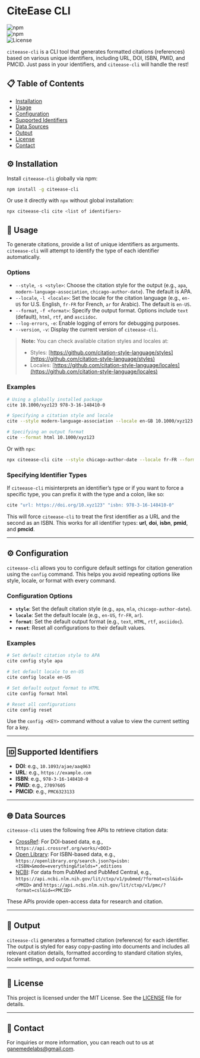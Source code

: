 # CiteEase CLI

![npm](https://img.shields.io/npm/v/citeease-cli)  
![npm](https://img.shields.io/npm/dw/citeease-cli)  
![License](https://img.shields.io/npm/l/citeease-cli)

`citeease-cli` is a CLI tool that generates formatted citations (references) based on various unique identifiers, including URL, DOI, ISBN, PMID, and PMCID. Just pass in your identifiers, and `citeease-cli` will handle the rest!

## 📋 Table of Contents

-   [Installation](#-installation)
-   [Usage](#-usage)
-   [Configuration](#-configuration)
-   [Supported Identifiers](#-supported-identifiers)
-   [Data Sources](#-data-sources)
-   [Output](#-output)
-   [License](#-license)
-   [Contact](#-contact)

## ⚙️ Installation

Install `citeease-cli` globally via npm:

```bash
npm install -g citeease-cli
```

Or use it directly with `npx` without global installation:

```bash
npx citeease-cli cite <list of identifiers>
```

## 🚀 Usage

To generate citations, provide a list of unique identifiers as arguments. `citeease-cli` will attempt to identify the type of each identifier automatically.

### Options

-   `--style`, `-s <style>`: Choose the citation style for the output (e.g., `apa`, `modern-language-association`, `chicago-author-date`). The default is APA.
-   `--locale`, `-l <locale>`: Set the locale for the citation language (e.g., `en-US` for U.S. English, `fr-FR` for French, `ar` for Arabic). The default is `en-US`.
-   `--format`, `-f <format>`: Specify the output format. Options include `text` (default), `html`, `rtf`, and `asciidoc`.
-   `--log-errors`, `-e`: Enable logging of errors for debugging purposes.
-   `--version`, `-v`: Display the current version of `citeease-cli`.

> **Note:** You can check available citation styles and locales at:
>
> -   Styles: [https://github.com/citation-style-language/styles](https://github.com/citation-style-language/styles)
> -   Locales: [https://github.com/citation-style-language/locales](https://github.com/citation-style-language/locales)

### Examples

```bash
# Using a globally installed package
cite 10.1000/xyz123 978-3-16-148410-0

# Specifying a citation style and locale
cite --style modern-language-association --locale en-GB 10.1000/xyz123

# Specifying an output format
cite --format html 10.1000/xyz123
```

Or with `npx`:

```bash
npx citeease-cli cite --style chicago-author-date --locale fr-FR --format rtf https://example.com/article
```

### Specifying Identifier Types

If `citeease-cli` misinterprets an identifier’s type or if you want to force a specific type, you can prefix it with the type and a colon, like so:

```bash
cite "url: https://doi.org/10.xyz123" "isbn: 978-3-16-148410-0"
```

This will force `citeease-cli` to treat the first identifier as a URL and the second as an ISBN. This works for all identifier types: **url**, **doi**, **isbn**, **pmid**, and **pmcid**.

---

## ⚙️ Configuration

`citeease-cli` allows you to configure default settings for citation generation using the `config` command. This helps you avoid repeating options like style, locale, or format with every command.

### Configuration Options

-   **`style`**: Set the default citation style (e.g., `apa`, `mla`, `chicago-author-date`).
-   **`locale`**: Set the default locale (e.g., `en-US`, `fr-FR`, `ar`).
-   **`format`**: Set the default output format (e.g., `text`, `HTML`, `rtf`, `asciidoc`).
-   **`reset`**: Reset all configurations to their default values.

### Examples

```bash
# Set default citation style to APA
cite config style apa

# Set default locale to en-US
cite config locale en-US

# Set default output format to HTML
cite config format html

# Reset all configurations
cite config reset
```

Use the `config <KEY>` command without a value to view the current setting for a key.

---

## 🆔 Supported Identifiers

-   **DOI**: e.g., `10.1093/ajae/aaq063`
-   **URL**: e.g., `https://example.com`
-   **ISBN**: e.g., `978-3-16-148410-0`
-   **PMID**: e.g., `27097605`
-   **PMCID**: e.g., `PMC6323133`

---

## 🌐 Data Sources

`citeease-cli` uses the following free APIs to retrieve citation data:

-   [CrossRef](https://www.crossref.org/documentation/retrieve-metadata/rest-api/): For DOI-based data, e.g., `https://api.crossref.org/works/<DOI>`
-   [Open Library](https://openlibrary.org/developers/api): For ISBN-based data, e.g., `https://openlibrary.org/search.json?q=isbn:<ISBN>&mode=everything&fields=*,editions`
-   [NCBI](https://api.ncbi.nlm.nih.gov/lit/ctxp/): For data from PubMed and PubMed Central, e.g., `https://api.ncbi.nlm.nih.gov/lit/ctxp/v1/pubmed/?format=csl&id=<PMID>` and `https://api.ncbi.nlm.nih.gov/lit/ctxp/v1/pmc/?format=csl&id=<PMCID>`

These APIs provide open-access data for research and citation.

---

## 📄 Output

`citeease-cli` generates a formatted citation (reference) for each identifier. The output is styled for easy copy-pasting into documents and includes all relevant citation details, formatted according to standard citation styles, locale settings, and output format.

---

## 📜 License

This project is licensed under the MIT License. See the [LICENSE](LICENSE) file for details.

---

## 📧 Contact

For inquiries or more information, you can reach out to us at [ganemedelabs@gmail.com](mailto:ganemedelabs@gmail.com).
